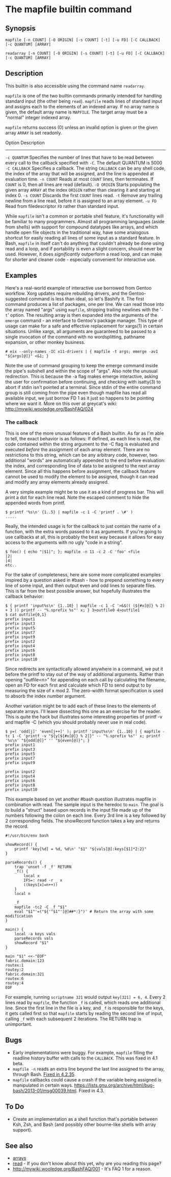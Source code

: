 # The mapfile builtin command

## Synopsis

    mapfile [-n COUNT] [-O ORIGIN] [-s COUNT] [-t] [-u FD] [-C CALLBACK] [-c QUANTUM] [ARRAY]

    readarray [-n COUNT] [-O ORIGIN] [-s COUNT] [-t] [-u FD] [-C CALLBACK] [-c QUANTUM] [ARRAY]

## Description

This builtin is also accessible using the command name `readarray`.

`mapfile` is one of the two builtin commands primarily intended for
handling standard input (the other being `read`). `mapfile` reads lines
of standard input and assigns each to the elements of an indexed array.
If no array name is given, the default array name is `MAPFILE`. The
target array must be a "normal" integer indexed array.

`mapfile` returns success (0) unless an invalid option is given or the
given array `ARRAY` is set readonly.

  Option          Description
  --------------- ---------------------------------------------------------------------------------------------------------------------------------------------------------------
  `-c QUANTUM`    Specifies the number of lines that have to be read between every call to the callback specified with `-C`. The default QUANTUM is 5000
  `-C CALLBACK`   Specifies a callback. The string `CALLBACK` can be any shell code, the index of the array that will be assigned, and the line is appended at evaluation time.
  `-n COUNT`      Reads at most `COUNT` lines, then terminates. If `COUNT` is 0, then all lines are read (default).
  `-O ORIGIN`     Starts populating the given array `ARRAY` at the index `ORIGIN` rather than clearing it and starting at index 0.
  `-s COUNT`      Discards the first `COUNT` lines read.
  `-t`            Remove any trailing newline from a line read, before it is assigned to an array element.
  `-u FD`         Read from filedescriptor `FD` rather than standard input.

While `mapfile` isn't a common or portable shell feature, it's
functionality will be familiar to many programmers. Almost all
programming languages (aside from shells) with support for compound
datatypes like arrays, and which handle open file objects in the
traditional way, have some analogous shortcut for easily reading all
lines of some input as a standard feature. In Bash, `mapfile` in itself
can't do anything that couldn't already be done using read and a loop,
and if portability is even a slight concern, should never be used.
However, it does *significantly* outperform a read loop, and can make
for shorter and cleaner code - especially convenient for interactive
use.

## Examples

Here's a real-world example of interactive use borrowed from Gentoo
workflow. Xorg updates require rebuilding drivers, and the
Gentoo-suggested command is less than ideal, so let's Bashify it. The
first command produces a list of packages, one per line. We can read
those into the array named "args" using `mapfile`, stripping trailing
newlines with the '`-t`' option. The resulting array is then expanded
into the arguments of the `emerge` command - an interface to Gentoo's
package manager. This type of usage can make for a safe and effective
replacement for xargs(1) in certain situations. Unlike xargs, all
arguments are guaranteed to be passed to a single invocation of the
command with no wordsplitting, pathname expansion, or other monkey
business.

    # eix --only-names -IC x11-drivers | { mapfile -t args; emerge -av1 "${args[@]}" <&1; }

Note the use of command grouping to keep the emerge command inside the
pipe's subshell and within the scope of "args". Also note the unusual
redirection. This is because the -a flag makes emerge interactive,
asking the user for confirmation before continuing, and checking with
isatty(3) to abort if stdin isn't pointed at a terminal. Since stdin of
the entire command group is still coming from the pipe even though
mapfile has read all available input, we just borrow FD 1 as it just so
happens to be pointing where we want it. More on this over at greycat's
wiki: <http://mywiki.wooledge.org/BashFAQ/024>

### The callback

This is one of the more unusual features of a Bash builtin. As far as
I'm able to tell, the exact behavior is as follows: If defined, as each
line is read, the code contained within the string argument to the -C
flag is evaluated and executed *before* the assignment of each array
element. There are no restrictions to this string, which can be any
arbitrary code, however, two additional "words" are automatically
appended to the end before evaluation: the index, and corresponding line
of data to be assigned to the next array element. Since all this happens
before assignment, the callback feature cannot be used to modify the
element to be assigned, though it can read and modify any array elements
already assigned.

A very simple example might be to use it as a kind of progress bar. This
will print a dot for each line read. Note the escaped comment to hide
the appended words from printf.

    $ printf '%s\n' {1..5} | mapfile -c 1 -C 'printf . \#' )
    .....

Really, the intended usage is for the callback to just contain the name
of a function, with the extra words passed to it as arguments. If
you're going to use callbacks at all, this is probably the best way
because it allows for easy access to the arguments with no ugly "code
in a string".

    $ foo() { echo "|$1|"; }; mapfile -n 11 -c 2 -C 'foo' <file
    |2|
    |4|
    etc..

For the sake of completeness, here are some more complicated examples
inspired by a question asked in #bash - how to prepend something to
every line of some input, and then output even and odd lines to separate
files. This is far from the best possible answer, but hopefully
illustrates the callback behavior:

    $ { printf 'input%s\n' {1..10} | mapfile -c 1 -C '>&$(( (${#x[@]} % 2) + 3 )) printf -- "%.sprefix %s"' x; } 3>outfile0 4>outfile1
    $ cat outfile{0,1}
    prefix input1
    prefix input3
    prefix input5
    prefix input7
    prefix input9
    prefix input2
    prefix input4
    prefix input6
    prefix input8
    prefix input10

Since redirects are syntactically allowed anywhere in a command, we put
it before the printf to stay out of the way of additional arguments.
Rather than opening "outfile&lt;n&gt;" for appending on each call by
calculating the filename, open an FD for each first and calculate which
FD to send output to by measuring the size of x mod 2. The zero-width
format specification is used to absorb the index number argument.

Another variation might be to add each of these lines to the elements of
separate arrays. I'll leave dissecting this one as an exercise for the
reader. This is quite the hack but illustrates some interesting
properties of printf -v and mapfile -C (which you should probably never
use in real code).

    $ y=( 'odd[j]' 'even[j++]' ); printf 'input%s\n' {1..10} | { mapfile -tc 1 -C 'printf -v "${y[${#x[@]} % 2]}" -- "%.sprefix %s"' x; printf '%s\n' "${odd[@]}" '' "${even[@]}"; }
    prefix input1
    prefix input3
    prefix input5
    prefix input7
    prefix input9

    prefix input2
    prefix input4
    prefix input6
    prefix input8
    prefix input10

This example based on yet another #bash question illustrates mapfile in
combination with read. The sample input is the heredoc to `main`. The
goal is to build a "struct" based upon records in the input file made
up of the numbers following the colon on each line. Every 3rd line is a
key followed by 2 corresponding fields. The showRecord function takes a
key and returns the record.

    #!/usr/bin/env bash

    showRecord() {
        printf 'key[%d] = %d, %d\n' "$1" "${vals[@]:keys[$1]*2:2}"
    }

    parseRecords() {
        trap 'unset -f _f' RETURN
        _f() {
            local x
            IFS=: read -r _ x
            ((keys[x]=n++))
        }
        local n

        _f
        mapfile -tc2 -C _f "$1"
        eval "$1"'=("${'"$1"'[@]##*:}")' # Return the array with some modification
    }

    main() {
        local -a keys vals
        parseRecords vals
        showRecord "$1"
    }

    main "$1" <<-"EOF"
    fabric.domain:123
    routex:1
    routey:2
    fabric.domain:321
    routex:6
    routey:4
    EOF

For example, running `scriptname 321` would output `key[321] = 6, 4`.
Every 2 lines read by `mapfile`, the function `_f` is called, which
reads one additional line. Since the first line in the file is a key,
and `_f` is responsible for the keys, it gets called first so that
`mapfile` starts by reading the second line of input, calling `_f` with
each subsequent 2 iterations. The RETURN trap is unimportant.

## Bugs

-   Early implementations were buggy. For example, `mapfile` filling the
    readline history buffer with calls to the `CALLBACK`. This was fixed
    in 4.1 beta.
-   `mapfile -n` reads an extra line beyond the last line assigned to
    the array, through Bash. [Fixed in
    4.2.35](ftp://ftp.gnu.org/gnu/bash/bash-4.2-patches/bash42-035).
-   `mapfile` callbacks could cause a crash if the variable being
    assigned is manipulated in certain ways.
    <https://lists.gnu.org/archive/html/bug-bash/2013-01/msg00039.html>.
    Fixed in 4.3.

## To Do

-   Create an implementation as a shell function that's portable
    between Ksh, Zsh, and Bash (and possibly other bourne-like shells
    with array support).

## See also

-   [arrays](../../syntax/arrays.md)
-   [read](../../commands/builtin/read.md) - If you don't know about this yet,
    why are you reading this page?
-   <http://mywiki.wooledge.org/BashFAQ/001> - It's FAQ 1 for a reason.
